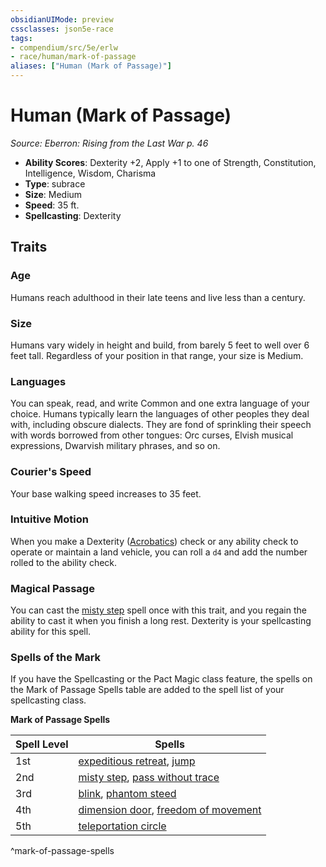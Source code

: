 ```yaml
---
obsidianUIMode: preview
cssclasses: json5e-race
tags:
- compendium/src/5e/erlw
- race/human/mark-of-passage
aliases: ["Human (Mark of Passage)"]
---
```

# Human (Mark of Passage)
*Source: Eberron: Rising from the Last War p. 46*  

- **Ability Scores**: Dexterity +2, Apply +1 to one of Strength, Constitution, Intelligence, Wisdom, Charisma
- **Type**: subrace
- **Size**: Medium
- **Speed**: 35 ft.
- **Spellcasting**: Dexterity

## Traits

### Age

Humans reach adulthood in their late teens and live less than a century.

### Size

Humans vary widely in height and build, from barely 5 feet to well over 6 feet tall. Regardless of your position in that range, your size is Medium.

### Languages

You can speak, read, and write Common and one extra language of your choice. Humans typically learn the languages of other peoples they deal with, including obscure dialects. They are fond of sprinkling their speech with words borrowed from other tongues: Orc curses, Elvish musical expressions, Dwarvish military phrases, and so on.

### Courier's Speed

Your base walking speed increases to 35 feet.

### Intuitive Motion

When you make a Dexterity ([Acrobatics](_skills.md#Acrobatics)) check or any ability check to operate or maintain a land vehicle, you can roll a `d4` and add the number rolled to the ability check.

### Magical Passage

You can cast the [misty step](misty-step.md) spell once with this trait, and you regain the ability to cast it when you finish a long rest. Dexterity is your spellcasting ability for this spell.

### Spells of the Mark

If you have the Spellcasting or the Pact Magic class feature, the spells on the Mark of Passage Spells table are added to the spell list of your spellcasting class.

**Mark of Passage Spells**

| Spell Level | Spells |
|-------------|--------|
| 1st | [expeditious retreat](expeditious-retreat.md), [jump](jump.md) |
| 2nd | [misty step](misty-step.md), [pass without trace](pass-without-trace.md) |
| 3rd | [blink](blink.md), [phantom steed](phantom-steed.md) |
| 4th | [dimension door](dimension-door.md), [freedom of movement](freedom-of-movement.md) |
| 5th | [teleportation circle](teleportation-circle.md) |
^mark-of-passage-spells